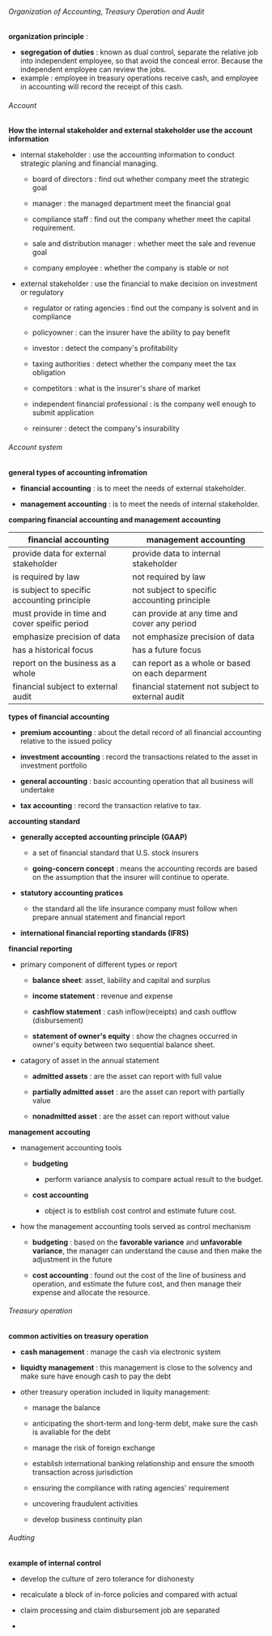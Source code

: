 ###### Organization of Accounting, Treasury Operation and Audit

**organization principle** :

- **segregation of duties** : known as dual control, separate the relative job into independent employee, so that avoid the conceal error. Because the independent employee can review the jobs.
- example : employee in treasury operations receive cash, and employee in accounting will record the receipt of this cash.

###### Account

**How the internal stakeholder and external stakeholder use the account information**

- internal stakeholder : use the accounting information to conduct strategic planing and financial managing.
  
  - board of directors : find out whether company meet the strategic goal
  
  - manager : the managed department meet the financial goal
  
  - compliance staff : find out the company whether meet the capital requirement.
  
  - sale and distribution manager : whether meet the sale and revenue goal
  
  - company employee : whether the company is stable or not

- external stakeholder : use the financial to make decision on investment or regulatory
  
  - regulator or rating agencies : find out the company is solvent and in compliance
  
  - policyowner : can the insurer have the ability to pay benefit
  
  - investor : detect the company's profitability
  
  - taxing authorities : detect whether the company meet the tax obligation
  
  - competitors : what is the insurer's share of market
  
  - independent financial professional : is the company well enough to submit application
  
  - reinsurer : detect the company's insurability

###### Account system

**general types of accounting infromation**

- **financial accounting** : is to meet the needs of external stakeholder.

- **management accounting**  : is to meet the needs of internal stakeholder.

**comparing financial accounting and management accounting**

| financial accounting                          | management accounting                             |
| --------------------------------------------- | ------------------------------------------------- |
| provide data for external stakeholder         | provide data to internal stakeholder              |
| is required by law                            | not required by law                               |
| is subject to specific accounting principle   | not subject to specific accounting principle      |
| must provide in time and cover speific period | can provide at any time and cover any period      |
| emphasize precision of data                   | not emphasize precision of data                   |
| has a historical focus                        | has a future focus                                |
| report on the business as a whole             | can report as a whole or based on each deparment  |
| financial subject to external audit           | financial statement not subject to external audit |

**types of financial accounting**

- **premium accounting** : about the detail record of all financial accounting relative to the issued policy

- **investment accounting** : record the transactions related to the asset in investment portfolio

- **general accounting** : basic accounting operation that all business will undertake

- **tax accounting** : record the transaction relative to tax.

**accounting standard**

- **generally accepted accounting principle (GAAP)**
  
  - a set of financial standard that U.S. stock insurers 
  
  - **going-concern concept** : means the accounting records are based on the assumption that the insurer will continue to operate.

- **statutory accounting pratices** 
  
  - the standard all the life insurance company must follow when prepare annual statement and financial report

- **international financial reporting standards (IFRS)**

**financial reporting**

- primary component of different types or report
  
  - **balance sheet**: asset, liability and capital and surplus
  
  - **income statement** : revenue and expense
  
  - **cashflow statement** : cash inflow(receipts) and cash outflow (disbursement)
  
  - **statement of owner's equity** : show the chagnes occurred in owner's equity between two sequential balance sheet.

- catagory of asset in the annual statement
  
  - **admitted assets** : are the asset can report with full value
  
  - **partially admitted asset** : are the asset can report with partially value
  
  - **nonadmitted asset** : are the asset can report without value

**management accouting**

- management accounting tools
  
  - **budgeting**
    
    - perform variance analysis to compare actual result to the budget.
  
  - **cost accounting**
    
    - object is to estblish cost control and estimate future cost.

- how the management accounting tools served as control mechanism
  
  - **budgeting** : based on the **favorable variance** and **unfavorable variance**, the manager can understand the cause and then make the adjustment in the future
  
  - **cost accounting** : found out the cost of the line of  business and operation, and estimate the future cost, and then manage their expense and allocate the resource.

###### Treasury operation

**common activities on treasury operation**

- **cash management** : manage the cash via electronic system

- **liquidty management** : this management is close to the solvency and make sure have enough cash to pay the debt

- other treasury operation included in liquity management:
  
  - manage the balance
  
  - anticipating the short-term and long-term debt, make sure the cash is avaliable for the debt
  
  - manage the risk of foreign exchange
  
  - establish international banking relationship and ensure the smooth transaction across jurisdiction
  
  - ensuring the compliance with rating agencies' requirement
  
  - uncovering fraudulent activities
  
  - develop business continuity plan

###### Audting

**example of internal control**

- develop the culture of zero tolerance for dishonesty

- recalculate a block of in-force policies and compared with actual

- claim processing and claim disbursement job are separated

- 
